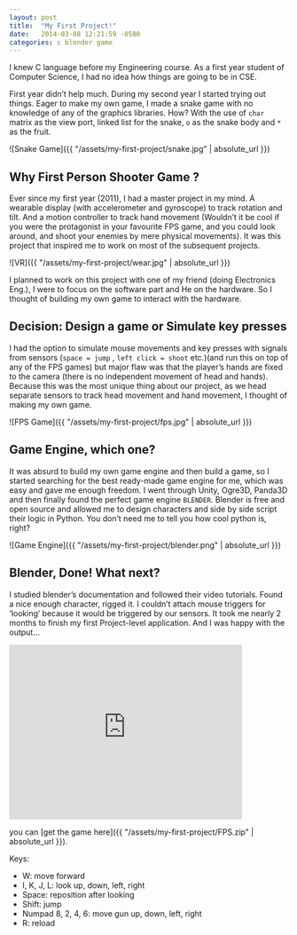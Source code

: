 ```yaml
---
layout: post
title:  "My First Project!"
date:   2014-03-08 12:21:59 -0500
categories: c blender game
---
```

I knew C language before my Engineering course. As a first year student of Computer Science, I had no idea how things are going to be in CSE.

First year didn’t help much. During my second year I started trying out things. Eager to make my own game, I made a snake game with no knowledge of any of the graphics libraries. How? With the use of `char` matrix as the view port, linked list for the snake, `o` as the snake body and `*` as the fruit.

![Snake Game]({{ "/assets/my-first-project/snake.jpg" | absolute_url }})

## Why First Person Shooter Game ?
Ever since my first year (2011), I had a master project in my mind. A wearable display (with accelerometer and gyroscope) to track rotation and tilt. And a motion controller to track hand movement (Wouldn’t it be cool if you were the protagonist in your favourite FPS game, and you could look around, and shoot your enemies by mere physical movements). It was this project that inspired me to work on most of the subsequent projects.

![VR]({{ "/assets/my-first-project/wear.jpg" | absolute_url }})

I planned to work on this project with one of my friend (doing Electronics Eng.), I were to focus on the software part and He on the hardware. So I thought of building my own game to interact with the hardware.

## Decision: Design a game or Simulate key presses

I had the option to simulate mouse movements and key presses with signals from sensors (`space = jump` , `left click = shoot` etc.)(and run this on top of any of the FPS games) but major flaw was that the player’s hands are fixed to the camera (there is no independent movement of head and hands). Because this was the most unique thing about our project, as we head separate sensors to track head movement and hand movement, I thought of making my own game.

![FPS Game]({{ "/assets/my-first-project/fps.jpg" | absolute_url }})

## Game Engine, which one?

It was absurd to build my own game engine and then build a game, so I started searching for the best ready-made game engine for me, which was easy and gave me enough freedom. I went through Unity, Ogre3D, Panda3D and then finally found the perfect game engine `BLENDER`. Blender is free and open source and allowed me to design characters and side by side script their logic in Python. You don’t need me to tell you how cool python is, right?

![Game Engine]({{ "/assets/my-first-project/blender.png" | absolute_url }})

## Blender, Done! What next?

I studied blender’s documentation and followed their video tutorials. Found a nice enough character, rigged it. I couldn’t attach mouse triggers for ‘looking’ because it would be triggered by our sensors.
It took me nearly 2 months to finish my first Project-level application.
And I was happy with the output…

<iframe width="420" height="315" src="http://www.youtube.com/embed/P6g6Wfi70og" frameborder="0" allowfullscreen></iframe>

you can [get the game here]({{ "/assets/my-first-project/FPS.zip" | absolute_url }}).

Keys:
* W: move forward
* I, K, J, L: look up, down, left, right
* Space: reposition after looking
* Shift: jump
* Numpad 8, 2, 4, 6: move gun up, down, left, right
* R: reload
